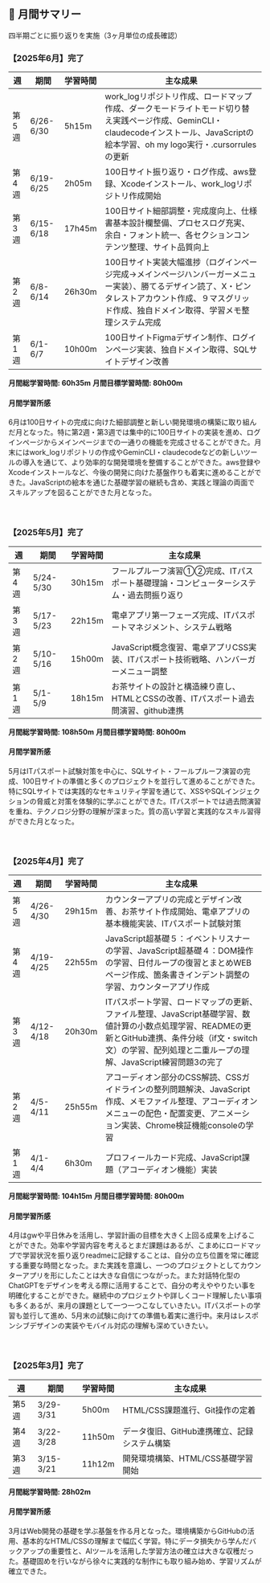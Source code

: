 ## 📅 月間サマリー
四半期ごとに振り返りを実施（3ヶ月単位の成長確認）

### 【2025年6月】完了
| 週 | 期間 | 学習時間 | 主な成果 |
|------|----------|----------|--------------|
| 第5週 | 6/26-6/30 | 5h15m | work_logリポジトリ作成、ロードマップ作成、ダークモードライトモード切り替え実践ページ作成、GeminCLI・claudecodeインストール、JavaScriptの絵本学習、oh my logo実行・.cursorrulesの更新 |
| 第4週 | 6/19-6/25 | 2h05m | 100日サイト振り返り・ログ作成、aws登録、Xcodeインストール、work_logリポジトリ作成開始 |
| 第3週 | 6/15-6/18 | 17h45m | 100日サイト細部調整・完成度向上、仕様書基本設計欄整備、プロセスログ充実、余白・フォント統一、各セクションコンテンツ整理、サイト品質向上 |
| 第2週 | 6/8-6/14 | 26h30m | 100日サイト実装大幅進捗（ログインページ完成→メインページハンバーガーメニュー実装）、勝てるデザイン読了、X・ピンタレストアカウント作成、９マスグリッド作成、独自ドメイン取得、学習メモ整理システム完成 |
| 第1週 | 6/1-6/7 | 10h00m | 100日サイトFigmaデザイン制作、ログインページ実装、独自ドメイン取得、SQLサイトデザイン改善 |

**月間総学習時間: 60h35m**
**月間目標学習時間: 80h00m**
<br>
#### 月間学習所感
6月は100日サイトの完成に向けた細部調整と新しい開発環境の構築に取り組んだ月となった。特に第2週・第3週では集中的に100日サイトの実装を進め、ログインページからメインページまでの一通りの機能を完成させることができた。月末にはwork_logリポジトリの作成やGeminCLI・claudecodeなどの新しいツールの導入を通じて、より効率的な開発環境を整備することができた。aws登録やXcodeインストールなど、今後の開発に向けた基盤作りも着実に進めることができた。JavaScriptの絵本を通じた基礎学習の継続も含め、実践と理論の両面でスキルアップを図ることができた月となった。
<br><br><br>

### 【2025年5月】完了
| 週 | 期間 | 学習時間 | 主な成果 |
|------|----------|----------|--------------|
| 第4週 | 5/24-5/30 | 30h15m | フールプルーフ演習①②完成、ITパスポート基礎理論・コンピューターシステム・過去問振り返り |
| 第3週 | 5/17-5/23 | 22h15m | 電卓アプリ第一フェーズ完成、ITパスポートマネジメント、システム戦略 |
| 第2週 | 5/10-5/16 | 15h00m | JavaScript概念復習、電卓アプリCSS実装、ITパスポート技術戦略、ハンバーガーメニュー調整 |
| 第1週 | 5/1-5/9 | 18h15m | お茶サイトの設計と構造練り直し、HTMLとCSSの改善、ITパスポート過去問演習、github連携 |

**月間総学習時間: 108h50m**
**月間目標学習時間: 80h00m**
<br>
#### 月間学習所感
5月はITパスポート試験対策を中心に、SQLサイト・フールプルーフ演習の完成、100日サイトの準備と多くのプロジェクトを並行して進めることができた。特にSQLサイトでは実践的なセキュリティ学習を通じて、XSSやSQLインジェクションの脅威と対策を体験的に学ぶことができた。ITパスポートでは過去問演習を重ね、テクノロジ分野の理解が深まった。質の高い学習と実践的なスキル習得ができた月となった。
<br><br><br>

### 【2025年4月】完了
| 週 | 期間 | 学習時間 | 主な成果 |
|------|----------|----------|--------------|
| 第5週 | 4/26-4/30 | 29h15m | カウンターアプリの完成とデザイン改善、お茶サイト作成開始、電卓アプリの基本機能実装、ITパスポート試験対策 |
| 第4週 | 4/19-4/25 | 22h55m | JavaScript超基礎５：イベントリスナーの学習、JavaScript超基礎４：DOM操作の学習、日付ループの復習とまとめWEBページ作成、箇条書きインデント調整の学習、カウンターアプリ作成 |
| 第3週 | 4/12-4/18 | 20h30m | ITパスポート学習、ロードマップの更新、ファイル整理、JavaScript基礎学習、数値計算の小数点処理学習、READMEの更新とGitHub連携、条件分岐（if文・switch文）の学習、配列処理と二重ループの理解、JavaScript練習問題3の完了 |
| 第2週 | 4/5-4/11 | 25h55m | アコーディオン部分のCSS解読、CSSガイドラインの整列問題解決、JavaScript作成、メモファイル整理、アコーディオンメニューの配色・配置変更、アニメーション実装、Chrome検証機能consoleの学習 |
| 第1週 | 4/1-4/4 | 6h30m | プロフィールカード完成、JavaScript課題（アコーディオン機能）実装 |

**月間総学習時間: 104h15m**
**月間目標学習時間: 80h00m**

#### 月間学習所感
4月はgwや平日休みを活用し、学習計画の目標を大きく上回る成果を上げることができた。効率や学習内容を考えるとまだ課題はあるが、こまめにロードマップで学習状況を振り返りreadmeに記録することは、自分の立ち位置を常に確認する重要な時間となった。また実践を意識し、一つのプロジェクトとしてカウンターアプリを形にしたことは大きな自信につながった。また対話特化型のChatGPTをデザインを考える際に活用することで、自分の考えややりたい事を明確化することができた。継続中のプロジェクトや詳しくコード理解したい事項も多くあるが、来月の課題として一つ一つこなしていきたい。ITパスポートの学習も並行して進め、5月末の試験に向けての準備も着実に進行中。来月はレスポンシブデザインの実装やモバイル対応の理解も深めていきたい。
<br><br><br>
### 【2025年3月】完了
| 週 | 期間 | 学習時間 | 主な成果 |
|------|----------|----------|--------------|
| 第5週 | 3/29-3/31 | 5h00m | HTML/CSS課題進行、Git操作の定着 |
| 第4週 | 3/22-3/28 | 11h50m | データ復旧、GitHub連携確立、記録システム構築 |
| 第3週 | 3/15-3/21 | 11h12m | 開発環境構築、HTML/CSS基礎学習開始 |

**月間総学習時間: 28h02m**
<br>
#### 月間学習所感
3月はWeb開発の基礎を学ぶ基盤を作る月となった。環境構築からGitHubの活用、基本的なHTML/CSSの理解まで幅広く学習。特にデータ損失から学んだバックアップの重要性と、AIツールを活用した学習方法の確立は大きな収穫だった。基礎固めを行いながら徐々に実践的な制作にも取り組み始め、学習リズムが確立できた。

